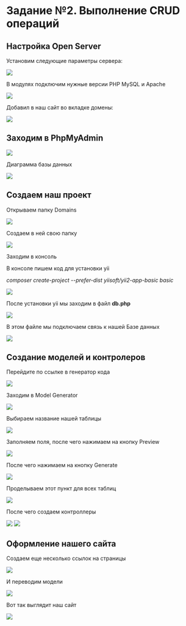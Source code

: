 # Задание №2. Выполнение CRUD операций

## Настройка Open Server

Установим следующие параметры сервера:

 <image src="/img/1.png">
 
 В модулях подключим нужные версии PHP MySQL и Apache
 
 <image src="/img/2.png">
 
 Добавил в наш сайт во вкладке домены:
 
<image src="/img/3.png">

## Заходим в PhpMyAdmin

<image src="/img/4.png">

Диаграмма базы данных

<image src="/img/5.png">

## Создаем наш проект

Открываем папку Domains

<image src="/img/6.png">

Создаем в ней свою папку 

<image src="/img/7.png">

Заходим в консоль 

В консоле пишем код для установки yii

*composer create-project --prefer-dist yiisoft/yii2-app-basic basic*

<image src="/img/8.png">

После установки yii мы заходим в файл **db.php**

<image src="/img/9.png">

В этом файле мы подключаем связь к нашей Базе данных

<image src="/img/10.png">

## Создание моделей и контролеров

Перейдите по ссылке в генератор кода

<image src="/img/11.png">

Заходим в Model Generator

<image src="/img/12.png">

Выбираем название нашей таблицы

<image src="/img/13.png">

Заполняем поля, после чего нажимаем на кнопку Preview

<image src="/img/14.png">

После чего нажимаем на кнопку Generate

<image src="/img/15.png">

Проделываем этот пункт для всех таблиц

<image src="/img/16.png">

После чего создаем контроллеры 

<image src="/img/17.png">

<image src="/img/18.png">

## Оформление нашего сайта

Создаем еще несколько ссылок на страницы 

<image src="/img/19.png">

И переводим модели

<image src="/img/20.png">

Вот так выглядит наш сайт 

<image src="/img/21.png">
